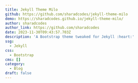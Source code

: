 ```yaml
---
title: Jekyll Theme Milo
github: https://github.com/sharadcodes/jekyll-theme-milo
demo: https://sharadcodes.github.io/jekyll-theme-milo/
author: sharadcodes
author_link: https://github.com/sharadcodes
date: 2023-11-30T09:43:57.703Z
description: 'A Bootstrap theme tweaked for Jekyll :heart:'
ssg:
  - Jekyll
css:
  - Bootstrap
cms: []
category:
  - Blog
draft: false
---
```

